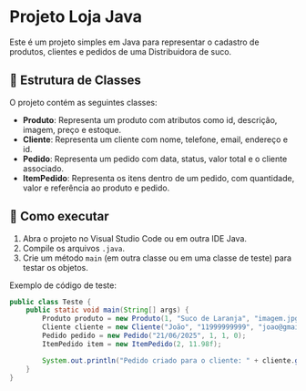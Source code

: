 # Projeto Loja Java

Este é um projeto simples em Java para representar o cadastro de produtos, clientes e pedidos de uma Distribuidora de suco.

## 📂 Estrutura de Classes

O projeto contém as seguintes classes:

- **Produto**: Representa um produto com atributos como id, descrição, imagem, preço e estoque.
- **Cliente**: Representa um cliente com nome, telefone, email, endereço e id.
- **Pedido**: Representa um pedido com data, status, valor total e o cliente associado.
- **ItemPedido**: Representa os itens dentro de um pedido, com quantidade, valor e referência ao produto e pedido.

## 🚀 Como executar

1. Abra o projeto no Visual Studio Code ou em outra IDE Java.
2. Compile os arquivos `.java`.
3. Crie um método `main` (em outra classe ou em uma classe de teste) para testar os objetos.

Exemplo de código de teste:

```java
public class Teste {
    public static void main(String[] args) {
        Produto produto = new Produto(1, "Suco de Laranja", "imagem.jpg", 5.99f, 100);
        Cliente cliente = new Cliente("João", "11999999999", "joao@gmail.com", "Rua A", 1);
        Pedido pedido = new Pedido("21/06/2025", 1, 1, 0);
        ItemPedido item = new ItemPedido(2, 11.98f);

        System.out.println("Pedido criado para o cliente: " + cliente.getNome());
    }
}
